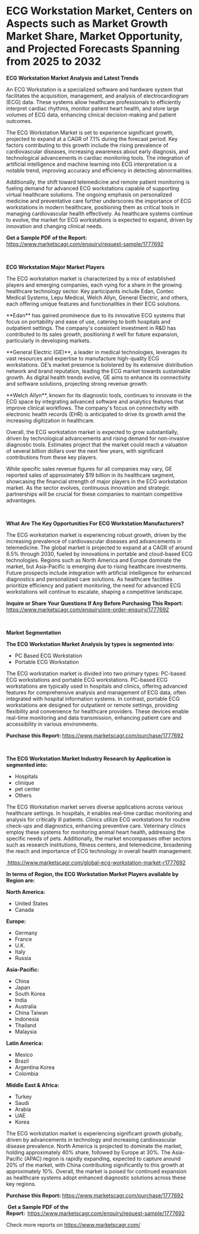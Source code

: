 <p><h1>ECG Workstation Market, Centers on Aspects such as Market Growth Market Share, Market Opportunity, and Projected Forecasts Spanning from 2025 to 2032</h1></p><p><strong>ECG Workstation Market Analysis and Latest Trends</strong></p>
<p><p>An ECG Workstation is a specialized software and hardware system that facilitates the acquisition, management, and analysis of electrocardiogram (ECG) data. These systems allow healthcare professionals to efficiently interpret cardiac rhythms, monitor patient heart health, and store large volumes of ECG data, enhancing clinical decision-making and patient outcomes.</p><p>The ECG Workstation Market is set to experience significant growth, projected to expand at a CAGR of 7.1% during the forecast period. Key factors contributing to this growth include the rising prevalence of cardiovascular diseases, increasing awareness about early diagnosis, and technological advancements in cardiac monitoring tools. The integration of artificial intelligence and machine learning into ECG interpretation is a notable trend, improving accuracy and efficiency in detecting abnormalities. </p><p>Additionally, the shift toward telemedicine and remote patient monitoring is fueling demand for advanced ECG workstations capable of supporting virtual healthcare solutions. The ongoing emphasis on personalized medicine and preventative care further underscores the importance of ECG workstations in modern healthcare, positioning them as critical tools in managing cardiovascular health effectively. As healthcare systems continue to evolve, the market for ECG workstations is expected to expand, driven by innovation and changing clinical needs.</p></p>
<p><strong>Get a Sample PDF of the Report:&nbsp;</strong> <a href="https://www.marketscagr.com/enquiry/request-sample/1777692?utm_campaign=2271&utm_medium=2&utm_source=Github&utm_content=ia&utm_term=03032025&utm_id=ecg-workstation">https://www.marketscagr.com/enquiry/request-sample/1777692</a></p>
<p>&nbsp;</p>
<p><strong>ECG Workstation Major Market Players</strong></p>
<p><p>The ECG workstation market is characterized by a mix of established players and emerging companies, each vying for a share in the growing healthcare technology sector. Key participants include Edan, Contec Medical Systems, Lepu Medical, Welch Allyn, General Electric, and others, each offering unique features and functionalities in their ECG solutions.</p><p>**Edan** has gained prominence due to its innovative ECG systems that focus on portability and ease of use, catering to both hospitals and outpatient settings. The company's consistent investment in R&D has contributed to its sales growth, positioning it well for future expansion, particularly in developing markets.</p><p>**General Electric (GE)**, a leader in medical technologies, leverages its vast resources and expertise to manufacture high-quality ECG workstations. GE’s market presence is bolstered by its extensive distribution network and brand reputation, leading the ECG market towards sustainable growth. As digital health trends evolve, GE aims to enhance its connectivity and software solutions, projecting strong revenue growth.</p><p>**Welch Allyn**, known for its diagnostic tools, continues to innovate in the ECG space by integrating advanced software and analytics features that improve clinical workflows. The company's focus on connectivity with electronic health records (EHR) is anticipated to drive its growth amid the increasing digitization in healthcare.</p><p>Overall, the ECG workstation market is expected to grow substantially, driven by technological advancements and rising demand for non-invasive diagnostic tools. Estimates project that the market could reach a valuation of several billion dollars over the next few years, with significant contributions from these key players.</p><p>While specific sales revenue figures for all companies may vary, GE reported sales of approximately $19 billion in its healthcare segment, showcasing the financial strength of major players in the ECG workstation market. As the sector evolves, continuous innovation and strategic partnerships will be crucial for these companies to maintain competitive advantages.</p></p>
<p>&nbsp;</p>
<p><strong>What Are The Key Opportunities For ECG Workstation Manufacturers?</strong></p>
<p><p>The ECG workstation market is experiencing robust growth, driven by the increasing prevalence of cardiovascular diseases and advancements in telemedicine. The global market is projected to expand at a CAGR of around 6.5% through 2030, fueled by innovations in portable and cloud-based ECG technologies. Regions such as North America and Europe dominate the market, but Asia-Pacific is emerging due to rising healthcare investments. Future prospects include integration with artificial intelligence for enhanced diagnostics and personalized care solutions. As healthcare facilities prioritize efficiency and patient monitoring, the need for advanced ECG workstations will continue to escalate, shaping a competitive landscape.</p></p>
<p><strong>Inquire or Share Your Questions If Any Before Purchasing This Report:</strong> <a href="https://www.marketscagr.com/enquiry/pre-order-enquiry/1777692?utm_campaign=2271&utm_medium=2&utm_source=Github&utm_content=ia&utm_term=03032025&utm_id=ecg-workstation">https://www.marketscagr.com/enquiry/pre-order-enquiry/1777692</a></p>
<p>&nbsp;</p>
<p><strong>Market Segmentation</strong></p>
<p><strong>The ECG Workstation Market Analysis by types is segmented into:</strong></p>
<p><ul><li>PC Based ECG Workstation</li><li>Portable ECG Workstation</li></ul></p>
<p><p>The ECG workstation market is divided into two primary types: PC-based ECG workstations and portable ECG workstations. PC-based ECG workstations are typically used in hospitals and clinics, offering advanced features for comprehensive analysis and management of ECG data, often integrated with hospital information systems. In contrast, portable ECG workstations are designed for outpatient or remote settings, providing flexibility and convenience for healthcare providers. These devices enable real-time monitoring and data transmission, enhancing patient care and accessibility in various environments.</p></p>
<p><strong>Purchase this Report:&nbsp;</strong><a href="https://www.marketscagr.com/purchase/1777692?utm_campaign=2271&utm_medium=2&utm_source=Github&utm_content=ia&utm_term=03032025&utm_id=ecg-workstation">https://www.marketscagr.com/purchase/1777692</a></p>
<p>&nbsp;</p>
<p><strong>The ECG Workstation Market Industry Research by Application is segmented into:</strong></p>
<p><ul><li>Hospitals</li><li>clinique</li><li>pet center</li><li>Others</li></ul></p>
<p><p>The ECG Workstation market serves diverse applications across various healthcare settings. In hospitals, it enables real-time cardiac monitoring and analysis for critically ill patients. Clinics utilize ECG workstations for routine check-ups and diagnostics, enhancing preventive care. Veterinary clinics employ these systems for monitoring animal heart health, addressing the specific needs of pets. Additionally, the market encompasses other sectors such as research institutions, fitness centers, and telemedicine, broadening the reach and importance of ECG technology in overall health management.</p></p>
<p><a href="https://www.marketscagr.com/global-ecg-workstation-market-r1777692?utm_campaign=2271&utm_medium=2&utm_source=Github&utm_content=ia&utm_term=03032025&utm_id=ecg-workstation">&nbsp;https://www.marketscagr.com/global-ecg-workstation-market-r1777692</a></p>
<p><strong>In terms of Region, the ECG Workstation Market Players available by Region are:</strong></p>
<p>
    <p> <strong> North America: </strong>
        <ul>
            <li>United States</li>
            <li>Canada</li>
        </ul>
        </p> 
    <p> <strong> Europe: </strong>
        <ul>
            <li>Germany</li>
            <li>France</li>
            <li>U.K.</li>
            <li>Italy</li>
            <li>Russia</li>
        </ul>
        </p> 
    <p> <strong> Asia-Pacific: </strong>
        <ul>
            <li>China</li>
            <li>Japan</li>
            <li>South Korea</li>
            <li>India</li>
            <li>Australia</li>
            <li>China Taiwan</li>
            <li>Indonesia</li>
            <li>Thailand</li>
            <li>Malaysia</li>
        </ul>
        </p> 
    <p> <strong> Latin America: </strong>
        <ul>
            <li>Mexico</li>
            <li>Brazil</li>
            <li>Argentina Korea</li>
            <li>Colombia</li>
        </ul>
        </p> 
    <p> <strong> Middle East & Africa: </strong>
        <ul>
            <li>Turkey</li>
            <li>Saudi</li>
            <li>Arabia</li>
            <li>UAE</li>
            <li>Korea</li>
        </ul>
    </p>
    </p>
<p><p>The ECG workstation market is experiencing significant growth globally, driven by advancements in technology and increasing cardiovascular disease prevalence. North America is projected to dominate the market, holding approximately 40% share, followed by Europe at 30%. The Asia-Pacific (APAC) region is rapidly expanding, expected to capture around 20% of the market, with China contributing significantly to this growth at approximately 10%. Overall, the market is poised for continued expansion as healthcare systems adopt enhanced diagnostic solutions across these key regions.</p></p>
<p><strong>Purchase this Report: </strong><a href="https://www.marketscagr.com/purchase/1777692?utm_campaign=2271&utm_medium=2&utm_source=Github&utm_content=ia&utm_term=03032025&utm_id=ecg-workstation">https://www.marketscagr.com/purchase/1777692</a></p>
<p>&nbsp;<strong>Get a Sample PDF of the Report:&nbsp;&nbsp;</strong><a href="https://www.marketscagr.com/enquiry/request-sample/1777692?utm_campaign=2271&utm_medium=2&utm_source=Github&utm_content=ia&utm_term=03032025&utm_id=ecg-workstation">https://www.marketscagr.com/enquiry/request-sample/1777692</a></p>
<p><strong></strong></p>
<p>Check more reports on <a href="https://www.marketscagr.com/?utm_campaign=2271&utm_medium=2&utm_source=Github&utm_content=ia&utm_term=03032025&utm_id=ecg-workstation">https://www.marketscagr.com/</a></p>